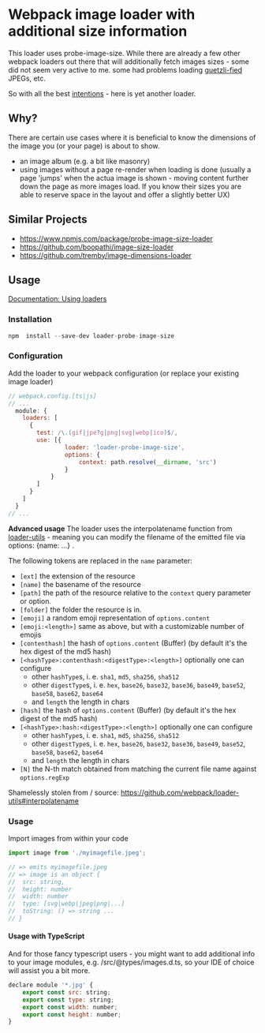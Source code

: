 # Webpack image loader with additional size information

This loader uses probe-image-size. While there are already a few other webpack loaders out there
that will additionally fetch images sizes - some did not seem very active to me. some had problems
loading [guetzli-fied](https://github.com/google/guetzli) JPEGs, etc.

So with all the best [intentions](https://xkcd.com/927/) - here is yet another loader.


## Why?
There are certain use cases where it is beneficial to know the dimensions of the image you (or your page)
is about to show.
* an image album (e.g. a bit like masonry)
* using images without a page re-render when loading is done (usually a page 'jumps' when the actua image is shown - moving content further down the page as more images load. If you know their sizes you are able to reserve space in the layout and offer a slightly better UX)


## Similar Projects

* https://www.npmjs.com/package/probe-image-size-loader
* https://github.com/boopathi/image-size-loader
* https://github.com/tremby/image-dimensions-loader

## Usage

[Documentation: Using loaders](http://webpack.github.io/docs/using-loaders.html)

### Installation
``` javascript
npm  install --save-dev loader-probe-image-size
```

### Configuration
Add the loader to your webpack configuration (or replace your existing image loader)
```javascript
// webpack.config.[ts|js]
// ...
  module: {
    loaders: [
      {
        test: /\.(gif|jpe?g|png|svg|webp|ico)$/,
		use: [{
				loader: 'loader-probe-image-size',
				options: {
					context: path.resolve(__dirname, 'src')
				}
			}
		]
      }
    ]
  }
// ...
```
__Advanced usage__
The loader uses the interpolatename function from [loader-utils](https://github.com/webpack/loader-utils) - meaning you can
modify the filename of the emitted file via options: {name: ...} .

The following tokens are replaced in the `name` parameter:

* `[ext]` the extension of the resource
* `[name]` the basename of the resource
* `[path]` the path of the resource relative to the `context` query parameter or option.
* `[folder]` the folder the resource is in.
* `[emoji]` a random emoji representation of `options.content`
* `[emoji:<length>]` same as above, but with a customizable number of emojis
* `[contenthash]` the hash of `options.content` (Buffer) (by default it's the hex digest of the md5 hash)
* `[<hashType>:contenthash:<digestType>:<length>]` optionally one can configure
  * other `hashType`s, i. e. `sha1`, `md5`, `sha256`, `sha512`
  * other `digestType`s, i. e. `hex`, `base26`, `base32`, `base36`, `base49`, `base52`, `base58`, `base62`, `base64`
  * and `length` the length in chars
* `[hash]` the hash of `options.content` (Buffer) (by default it's the hex digest of the md5 hash)
* `[<hashType>:hash:<digestType>:<length>]` optionally one can configure
  * other `hashType`s, i. e. `sha1`, `md5`, `sha256`, `sha512`
  * other `digestType`s, i. e. `hex`, `base26`, `base32`, `base36`, `base49`, `base52`, `base58`, `base62`, `base64`
  * and `length` the length in chars
* `[N]` the N-th match obtained from matching the current file name against `options.regExp`

Shamelessly stolen from / source: https://github.com/webpack/loader-utils#interpolatename


### Usage

Import images from within your code
``` javascript
import image from './myimagefile.jpeg';

// => emits myimagefile.jpeg
// => image is an object {
//	src: string,
//	height: number
//	width: number
// 	type: [svg|webp|jpeg|png|...]
//  toString: () => string ...
// }
```

#### Usage with TypeScript
And for those fancy typescript users - you might want to add additional info to your image modules, e.g. /src/@types/images.d.ts,
so your IDE of choice will assist you a bit more.
``` javascript
declare module '*.jpg' {
	export const src: string;
	export const type: string;
	export const width: number;
	export const height: number;
}
```